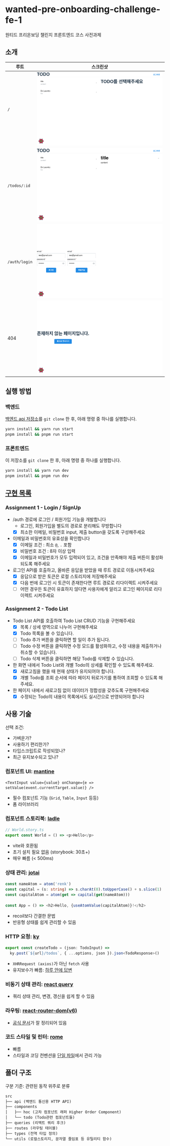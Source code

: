 # wanted-pre-onboarding-challenge-fe-1

원티드 프리온보딩 챌린지 프론트엔드 코스 사전과제

## 소개

| 루트          |           스크린샷           |
| ------------- | :--------------------------: |
| `/`           |    ![](docs/img/root.png)    |
| `/todos/:id`  |  ![](docs/img/todos-id.png)  |
| `/auth/login` | ![](docs/img/auth-login.png) |
| 404           |    ![](docs/img/404.png)     |

## 실행 방법

### 백엔드

[백엔드 api 저장소][백엔드]를 `git clone` 한 후, 아래 명령 중 하나를 실행합니다.

```sh
yarn install && yarn run start
pnpm install && pnpm run start
```

[백엔드]: https://github.com/zerohyunkim/wanted-pre-onboarding-challenge-fe-1-api

### 프론트엔드

이 저장소를 `git clone` 한 후, 아래 명령 중 하나를 실행합니다.

```sh
yarn install && yarn run dev
pnpm install && pnpm run dev
```

## [구현 목록][구현 목록]

[구현 목록]: https://github.com/zerohyunkim/wanted-pre-onboarding-challenge-fe-1-api/blob/master/README.md#1-2-클라이언트-구현-과제-안내

### Assignment 1 - Login / SignUp

- /auth 경로에 로그인 / 회원가입 기능을 개발합니다
  - 로그인, 회원가입을 별도의 경로로 분리해도 무방합니다
  - [x] 최소한 이메일, 비밀번호 input, 제출 button을 갖도록 구성해주세요
- 이메일과 비밀번호의 유효성을 확인합니다
  - [x] 이메일 조건 : 최소 `@`, `.` 포함
  - [x] 비밀번호 조건 : 8자 이상 입력
  - [x] 이메일과 비밀번호가 모두 입력되어 있고, 조건을 만족해야 제출 버튼이 활성화 되도록 해주세요
- 로그인 API를 호출하고, 올바른 응답을 받았을 때 루트 경로로 이동시켜주세요
  - [x] 응답으로 받은 토큰은 로컬 스토리지에 저장해주세요
  - [x] 다음 번에 로그인 시 토큰이 존재한다면 루트 경로로 리다이렉트 시켜주세요
  - [ ] 어떤 경우든 토큰이 유효하지 않다면 사용자에게 알리고 로그인 페이지로 리다이렉트 시켜주세요

### Assignment 2 - Todo List

- Todo List API를 호출하여 Todo List CRUD 기능을 구현해주세요
  - [x] 목록 / 상세 영역으로 나누어 구현해주세요
  - [x] Todo 목록을 볼 수 있습니다.
  - [ ] Todo 추가 버튼을 클릭하면 할 일이 추가 됩니다.
  - [ ] Todo 수정 버튼을 클릭하면 수정 모드를 활성화하고, 수정 내용을 제출하거나 취소할 수 있습니다.
  - [ ] Todo 삭제 버튼을 클릭하면 해당 Todo를 삭제할 수 있습니다.
- 한 화면 내에서 Todo List와 개별 Todo의 상세를 확인할 수 있도록 해주세요.
  - [x] 새로고침을 했을 때 현재 상태가 유지되어야 합니다.
  - [x] 개별 Todo를 조회 순서에 따라 페이지 뒤로가기를 통하여 조회할 수 있도록 해주세요.
- 한 페이지 내에서 새로고침 없이 데이터가 정합성을 갖추도록 구현해주세요
  - [x] 수정되는 Todo의 내용이 목록에서도 실시간으로 반영되어야 합니다

## 사용 기술

선택 조건:

- 가벼운가?
- 사용하기 편리한가?
- 타입스크립트로 작성되었나?
- 최근 유지보수되고 있나?

### 컴포넌트 UI: [mantine][mantine]

```tsx
<TextInput value={value} onChange={e => setValue(event.currentTarget.value)} />
```

- 필수 컴포넌트 기능 (`Grid`, `Table`, `Input` 등등)
- 폼 라이브러리

### 컴포넌트 스토리북: [ladle][ladle]

```ts
// World.story.ts
export const World = () => <p>Hello</p>
```

- vite와 호환됨
- 초기 설치 필요 없음 (storybook: 30초+)
- 매우 빠름 (< 500ms)

### 상태 관리: [jotai][jotai]

```ts
const nameAtom = atom('renk')
const capital = (s: string) => s.charAt(0).toUpperCase() + s.slice(1)
const capitalAtom = atom(get => capital(get(nameAtom)))

const App = () => <h2>Hello, {useAtomValue(capitalAtom)}!</h2>
```

- recoil보다 간결한 문법
- 반응형 상태를 쉽게 관리할 수 있음

### HTTP 요청: [ky][ky]

```ts
export const createTodo = (json: TodoInput) =>
  ky.post(`${url}/todos`, { ...options, json }).json<TodoResponse>()
```

- `XHRRequest (axios)`가 아닌 `fetch` 사용
- 유지보수가 빠름: [하루 안에 답변](https://github.com/sindresorhus/ky/issues/481#issue-1526642037)

### 비동기 상태 관리: [react query][react query]

- 쿼리 상태 관리, 변경, 갱신을 쉽게 할 수 있음

### 라우팅: [react-router-dom(v6)][react-router-dom(v6)]

- [공식 문서](https://reactrouter.com/en/main)가 잘 정리되어 있음

### 코드 스타일 및 린터: [rome][rome]

- 빠름
- 스타일과 코딩 컨벤션을 [단일 파일](rome.json)에서 관리 가능

[ky]: https://github.com/sindresorhus/ky
[jotai]: https://jotai.org
[react query]: https://tanstack.com/query/latest/docs/react/overview
[react-router-dom(v6)]: https://github.com/remix-run/react-router
[mantine]: https://mantine.dev
[ladle]: https://github.com/tajo/ladle
[rome]: https://rome.tools/

## 폴더 구조

구분 기준: 관련된 동작 위주로 분류

```
src
├── api (백엔드 통신용 HTTP API)
├── components
│   ├── hoc (고차 컴포넌트 래퍼 Higher Order Component)
│   └── todo (Todo관련 컴포넌트들)
├── queries (리액트 쿼리 후크)
├── routes (라우팅 테이블)
├── types (전역 타입 정의)
└── utils (로컬스토리지, 문자열 줄임표 등 유틸리티 함수)
```

